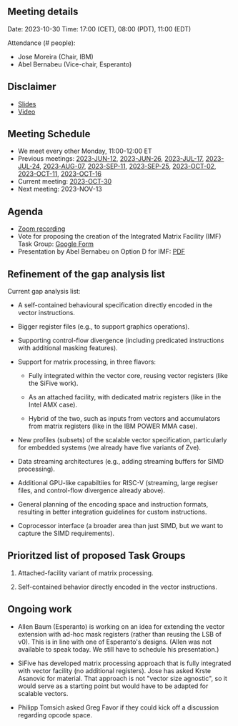 ## Meeting details

Date: 2023-10-30
Time: 17:00 (CET), 08:00 (PDT), 11:00 (EDT)

Attendance (# people):

- Jose Moreira (Chair, IBM)
- Abel Bernabeu (Vice-chair, Esperanto)

## Disclaimer

- [Slides](https://docs.google.com/presentation/d/1LNhpuNwU54TgwGfcl-Fgf4HUFxCxh0AztPaeqMuRQRw)
- [Video](https://drive.google.com/file/d/1NddUrkHPJukhUo8OeD7uvrWCqRaMt9zx/view)

## Meeting Schedule

- We meet every other Monday, 11:00-12:00 ET
- Previous meetings: [2023-JUN-12](https://github.com/riscv-admin/vector/tree/main/minutes/2023/2023-06-12), [2023-JUN-26](https://github.com/riscv-admin/vector/tree/main/minutes/2023/2023-06-26), [2023-JUL-17](https://github.com/riscv-admin/vector/tree/main/minutes/2023/2023-07-17), [2023-JUL-24](https://github.com/riscv-admin/vector/tree/main/minutes/2023/2023-07-24), [2023-AUG-07](https://github.com/riscv-admin/vector/tree/main/minutes/2023/2023-08-07), [2023-SEP-11](https://github.com/riscv-admin/vector/tree/main/minutes/2023/2023-09-11), [2023-SEP-25](https://github.com/riscv-admin/vector/tree/main/minutes/2023/2023-09-25), [2023-OCT-02](https://github.com/riscv-admin/vector/tree/main/minutes/2023/2023-10-02), [2023-OCT-11](https://github.com/riscv-admin/vector/tree/main/minutes/2023/2023-10-11), [2023-OCT-16](https://github.com/riscv-admin/vector/tree/main/minutes/2023/2023-10-16)
- Current meeting: [2023-OCT-30](https://github.com/riscv-admin/vector/tree/main/minutes/2023/2023-10-30)
- Next meeting: 2023-NOV-13

## Agenda
- [Zoom recording](https://zoom.us/rec/share/9EJCNLg9IVSFIQojhlDhCIoVdtn7eb9miSNdrArYDs5fBs0a4iE3_8QIVp21X0uu.hi7egNn4mTfnSwfY?startTime=1698678129000)
- Vote for proposing the creation of the Integrated Matrix Facility (IMF) Task Group: [Google Form](https://urldefense.proofpoint.com/v2/url?u=https-3A__docs.google.com_forms_d_e_1FAIpQLScdWOaGmqo2TbWg-2DuoNX8ey53-5F-5FfDG-2DT6s3Gn9P0QYpLClRBw_viewform-3Fvc-3D0-26c-3D0-26w-3D1-26flr-3D0-26usp-3Dmail-5Fform-5Flink&d=DwMFaQ&c=jf_iaSHvJObTbx-siA1ZOg&r=C0SyG0JWG8xWeUwVLczbu9pPNKEmO5ojTJXYxMwO-pk&m=2CBd-3OJ5iPdZf2mPEtqSkMKEoJoQE43o9F3RIu5X2_KPhCxtXLjo-JbKhA5DLiQ&s=kEEFCnzFDpD2ZNeMVI8RcVCPIJAJD89PpzCM7Wxf4Tg&e=)
- Presentation by Abel Bernabeu on Option D for IMF: [PDF](https://github.com/riscv-admin/vector/blob/main/minutes/2023/2023-10-30/option-d.pdf)

## Refinement of the gap analysis list

Current gap analysis list:

- A self-contained behavioural specification directly encoded in the vector instructions.

- Bigger register files (e.g., to support graphics operations).

- Supporting control-flow divergence (including predicated instructions with additional masking features).

- Support for matrix processing, in three flavors:

  - Fully integrated within the vector core, reusing vector registers (like the SiFive work).

  - As an attached facility, with dedicated matrix registers (like in the Intel AMX case).

  - Hybrid of the two, such as inputs from vectors and accumulators from matrix registers (like in the IBM POWER MMA case).

- New profiles (subsets) of the scalable vector specification, particularly for embedded systems (we already have five variants of Zve).

- Data streaming architectures (e.g., adding streaming buffers for SIMD processing).

- Additional GPU-like capabiltiies for RISC-V (streaming, large regiser files, and control-flow divergence already above).

- General planning of the encoding space and instruction formats, resulting in better integration guidelines for custom instructions.

- Coprocessor interface (a broader area than just SIMD, but we want to capture the SIMD requirements).

## Prioritzed list of proposed Task Groups

1. Attached-facility variant of matrix processing.

1. Self-contained behavior directly encoded in the vector instructions.

## Ongoing work

- Allen Baum (Esperanto) is working on an idea for extending the vector extension with ad-hoc mask registers (rather than reusing the LSB of v0). This is in line with one of Esperanto's designs. (Allen was not available to speak today. We still have to schedule his presentation.)

- SiFive has developed matrix processing approach that is fully integrated with vector facility (no additional registers). Jose has asked Krste Asanovic for material. That approach is not "vector size agnostic", so it would serve as a starting point but would have to be adapted for scalable vectors.

- Philipp Tomsich asked Greg Favor if they could kick off a discussion regarding opcode space. 
